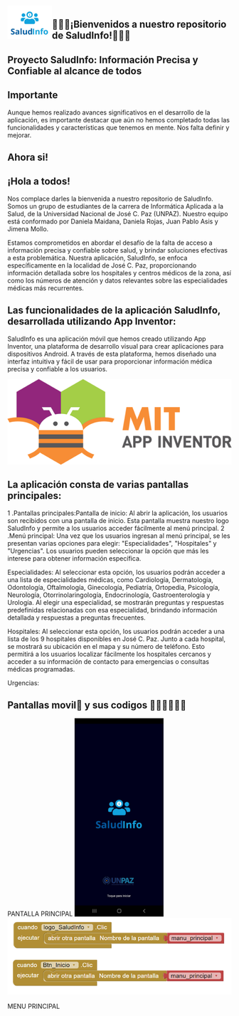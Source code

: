 <img src="SaludInfo.jpg" align="left" width="100">

## 🧑🏻‍💻¡Bienvenidos a nuestro repositorio de SaludInfo!👩🏻‍💻



## Proyecto SaludInfo:  Información Precisa y Confiable al alcance de todos



## Importante 
Aunque hemos realizado avances significativos en el desarrollo de la aplicación, es importante destacar que aún no hemos completado todas las funcionalidades y características que tenemos en mente. Nos falta definir y mejorar.
## Ahora si!
## ¡Hola a todos! 
Nos complace darles la bienvenida a nuestro repositorio de SaludInfo. Somos un grupo de estudiantes de la carrera de Informática Aplicada a la Salud, de la Universidad Nacional de José C. Paz (UNPAZ). Nuestro equipo está conformado por Daniela Maidana, Daniela Rojas, Juan Pablo Asis y Jimena Mollo.

Estamos comprometidos en abordar el desafío de la falta de acceso a información precisa y confiable sobre salud, y brindar soluciones efectivas a esta problemática. Nuestra aplicación, SaludInfo, se enfoca específicamente en la localidad de José C. Paz, proporcionando información detallada sobre los hospitales y centros médicos de la zona, así como los números de atención y datos relevantes sobre las especialidades médicas más recurrentes.



## Las funcionalidades de la aplicación SaludInfo, desarrollada utilizando App Inventor:

SaludInfo es una aplicación móvil que hemos creado utilizando App Inventor, una plataforma de desarrollo visual para crear aplicaciones para dispositivos Android. A través de esta plataforma, hemos diseñado una interfaz intuitiva y fácil de usar para proporcionar información médica precisa y confiable a los usuarios.

![](Mit_app_inventor.png)<!-- -->

## La aplicación consta de varias pantallas principales:

1 .Pantallas principales:Pantalla de inicio: Al abrir la aplicación, los usuarios son recibidos con una pantalla de inicio. Esta pantalla muestra nuestro logo SaludInfo y permite a los usuarios acceder fácilmente al menú principal.
2 .Menú principal: Una vez que los usuarios ingresan al menú principal, se les presentan varias opciones para elegir: "Especialidades", "Hospitales" y "Urgencias". Los usuarios pueden seleccionar la opción que más les interese para obtener información específica.

Especialidades: Al seleccionar esta opción, los usuarios podrán acceder a una lista de especialidades médicas, como Cardiología, Dermatología, Odontología, Oftalmología, Ginecología, Pediatría, Ortopedia, Psicología, Neurología, Otorrinolaringología, Endocrinología, Gastroenterología y Urología. Al elegir una especialidad, se mostrarán preguntas y respuestas predefinidas relacionadas con esa especialidad, brindando información detallada y respuestas a preguntas frecuentes.

Hospitales: Al seleccionar esta opción, los usuarios podrán acceder a una lista de los 9 hospitales disponibles en José C. Paz. Junto a cada hospital, se mostrará su ubicación en el mapa y su número de teléfono. Esto permitirá a los usuarios localizar fácilmente los hospitales cercanos y acceder a su información de contacto para emergencias o consultas médicas programadas.

Urgencias: 

## Pantallas movil📲 y sus codigos 👩🏻‍💻🧑🏻‍💻
PANTALLA PRINCIPAL
<img src="pantalla_principal.jpeg" width="200"/>         <img src="codigo_pantallaprincipal.png" width="600"/>

MENU PRINCIPAL


